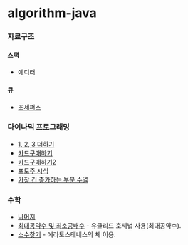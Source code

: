 # algorithm-java

### 자료구조
  #### 스택 
  - [에디터](https://github.com/eunjeongsong/algorithm-java/blob/master/BJ1406.java)
  
  #### 큐
  - [조세퍼스](https://github.com/eunjeongsong/algorithm-java/blob/master/BJ1158.java)


### 다이나믹 프로그래밍
  - [1, 2, 3 더하기](https://github.com/eunjeongsong/algorithm-java/blob/master/BJ9095.java)
  - [카드구매하기](https://github.com/eunjeongsong/algorithm-java/blob/master/BJ11052.java)
  - [카드구매하기2](https://github.com/eunjeongsong/algorithm-java/blob/master/BJ16194.java)
  - [포도주 시식](https://github.com/eunjeongsong/algorithm-java/blob/master/BJ2156.java)
  - [가장 긴 증가하는 부분 수열](https://github.com/eunjeongsong/algorithm-java/blob/master/BJ11053.java)


### 수학
  - [나머지](https://github.com/eunjeongsong/algorithm-java/blob/master/BJ10430.java)    
  - [최대공약수 및 최소공배수](https://github.com/eunjeongsong/algorithm-java/blob/master/BJ2609.java) - 유클리드 호제법 사용(최대공약수).
  - [소수찾기](https://github.com/eunjeongsong/algorithm-java/blob/master/BJ1978.java) - 에라토스테네스의 체 이용.

